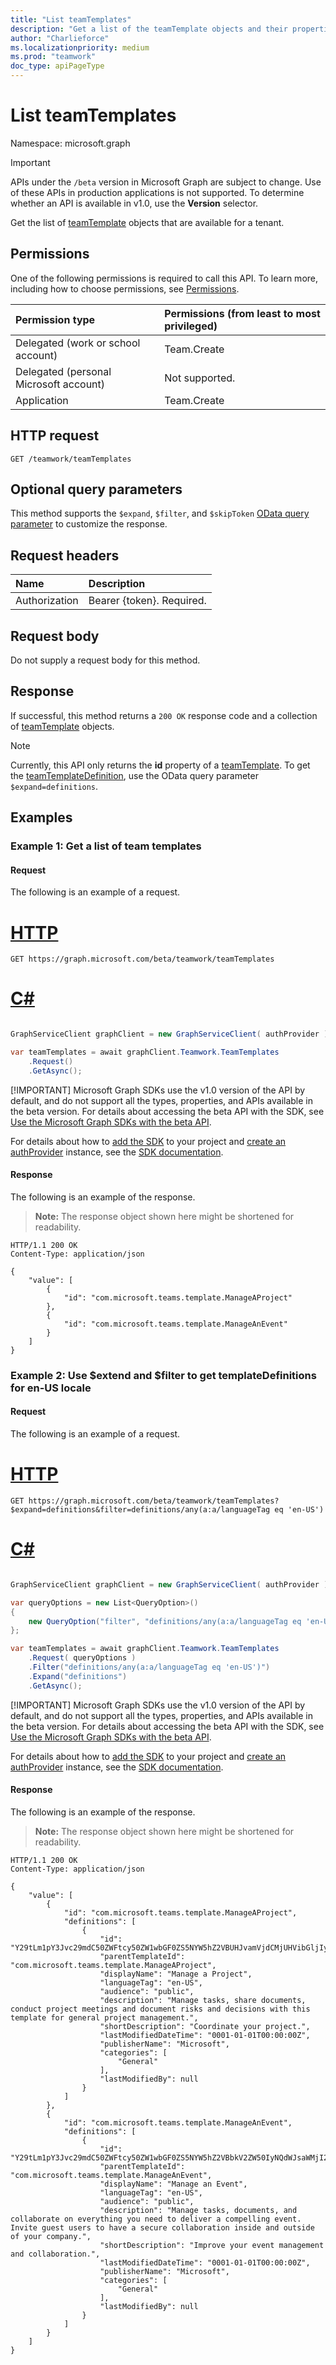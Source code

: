 ```yaml
---
title: "List teamTemplates"
description: "Get a list of the teamTemplate objects and their properties for a tenant."
author: "Charlieforce"
ms.localizationpriority: medium
ms.prod: "teamwork"
doc_type: apiPageType
---
```


# List teamTemplates
Namespace: microsoft.graph

> [!IMPORTANT]
> APIs under the `/beta` version in Microsoft Graph are subject to change. Use of these APIs in production applications is not supported. To determine whether an API is available in v1.0, use the **Version** selector.

Get the list of [teamTemplate](../resources/teamtemplate.md) objects that are available for a tenant. 

## Permissions
One of the following permissions is required to call this API. To learn more, including how to choose permissions, see [Permissions](/graph/permissions-reference).

|Permission type|Permissions (from least to most privileged)|
|:---|:---|
|Delegated (work or school account)|Team.Create|
|Delegated (personal Microsoft account)|Not supported.|
|Application|Team.Create|

## HTTP request

<!-- {
  "blockType": "ignored"
}
-->
``` http
GET /teamwork/teamTemplates
```

## Optional query parameters
This method supports the `$expand`, `$filter`, and `$skipToken` [OData query parameter](/graph/query-parameters) to customize the response.

## Request headers
|Name|Description|
|:---|:---|
|Authorization|Bearer {token}. Required.|

## Request body
Do not supply a request body for this method.

## Response

If successful, this method returns a `200 OK` response code and a collection of [teamTemplate](../resources/teamtemplate.md) objects. 

> [!Note]
> Currently, this API only returns the **id** property of a [teamTemplate](../resources/teamtemplate.md). To get the [teamTemplateDefinition](../resources/teamtemplatedefinition.md), use the OData query parameter `$expand=definitions`.

## Examples

### Example 1: Get a list of team templates

#### Request
The following is an example of a request.



# [HTTP](#tab/http)
<!-- {
  "blockType": "request",
  "name": "list_teamtemplatedefinition_for_tenant"
}
-->
```msgraph-interactive
GET https://graph.microsoft.com/beta/teamwork/teamTemplates
```

# [C#](#tab/csharp)

```csharp

GraphServiceClient graphClient = new GraphServiceClient( authProvider );

var teamTemplates = await graphClient.Teamwork.TeamTemplates
	.Request()
	.GetAsync();

```


 [!IMPORTANT]
 Microsoft Graph SDKs use the v1.0 version of the API by default, and do not support all the types, properties, and APIs available in the beta version. For details about accessing the beta API with the SDK, see [Use the Microsoft Graph SDKs with the beta API](/graph/sdks/use-beta).

 For details about how to [add the SDK](/graph/sdks/sdk-installation) to your project and [create an authProvider](/graph/sdks/choose-authentication-providers) instance, see the [SDK documentation](/graph/sdks/sdks-overview).

#### Response
The following is an example of the response.

>**Note:** The response object shown here might be shortened for readability.

<!-- {
  "blockType": "response",
  "truncated": true,
  "@odata.type": "Collection(microsoft.graph.teamtemplate)"
}
-->
``` http
HTTP/1.1 200 OK
Content-Type: application/json

{
    "value": [
        {
            "id": "com.microsoft.teams.template.ManageAProject"
        },
        {
            "id": "com.microsoft.teams.template.ManageAnEvent"
        }
    ]
}
```

### Example 2: Use $extend and $filter to get templateDefinitions for en-US locale

#### Request

The following is an example of a request.


# [HTTP](#tab/http)
<!-- {
  "blockType": "request",
  "name": "list_teamtemplatedefinition_extend_filter"
}
-->
```msgraph-interactive
GET https://graph.microsoft.com/beta/teamwork/teamTemplates?$expand=definitions&filter=definitions/any(a:a/languageTag eq 'en-US')
```

# [C#](#tab/csharp)

```csharp

GraphServiceClient graphClient = new GraphServiceClient( authProvider );

var queryOptions = new List<QueryOption>()
{
	new QueryOption("filter", "definitions/any(a:a/languageTag eq 'en-US')")
};

var teamTemplates = await graphClient.Teamwork.TeamTemplates
	.Request( queryOptions )
	.Filter("definitions/any(a:a/languageTag eq 'en-US')")
	.Expand("definitions")
	.GetAsync();

```


 [!IMPORTANT]
 Microsoft Graph SDKs use the v1.0 version of the API by default, and do not support all the types, properties, and APIs available in the beta version. For details about accessing the beta API with the SDK, see [Use the Microsoft Graph SDKs with the beta API](/graph/sdks/use-beta).

 For details about how to [add the SDK](/graph/sdks/sdk-installation) to your project and [create an authProvider](/graph/sdks/choose-authentication-providers) instance, see the [SDK documentation](/graph/sdks/sdks-overview).

#### Response
The following is an example of the response.

>**Note:** The response object shown here might be shortened for readability.

<!-- {
  "blockType": "response",
  "truncated": true,
  "@odata.type": "Collection(microsoft.graph.teamtemplatedefinition)"
}
-->

```http
HTTP/1.1 200 OK
Content-Type: application/json

{
    "value": [
        {
            "id": "com.microsoft.teams.template.ManageAProject",
            "definitions": [
                {
                    "id": "Y29tLm1pY3Jvc29mdC50ZWFtcy50ZW1wbGF0ZS5NYW5hZ2VBUHJvamVjdCMjUHVibGljIyNlbi1VUw==",
                    "parentTemplateId": "com.microsoft.teams.template.ManageAProject",
                    "displayName": "Manage a Project",
                    "languageTag": "en-US",
                    "audience": "public",
                    "description": "Manage tasks, share documents, conduct project meetings and document risks and decisions with this template for general project management.",
                    "shortDescription": "Coordinate your project.",
                    "lastModifiedDateTime": "0001-01-01T00:00:00Z",
                    "publisherName": "Microsoft",
                    "categories": [
                        "General"
                    ],
                    "lastModifiedBy": null
                }
            ]
        },
        {
            "id": "com.microsoft.teams.template.ManageAnEvent",
            "definitions": [
                {
                    "id": "Y29tLm1pY3Jvc29mdC50ZWFtcy50ZW1wbGF0ZS5NYW5hZ2VBbkV2ZW50IyNQdWJsaWMjI2VuLVVT",
                    "parentTemplateId": "com.microsoft.teams.template.ManageAnEvent",
                    "displayName": "Manage an Event",
                    "languageTag": "en-US",
                    "audience": "public",
                    "description": "Manage tasks, documents, and collaborate on everything you need to deliver a compelling event. Invite guest users to have a secure collaboration inside and outside of your company.",
                    "shortDescription": "Improve your event management and collaboration.",
                    "lastModifiedDateTime": "0001-01-01T00:00:00Z",
                    "publisherName": "Microsoft",
                    "categories": [
                        "General"
                    ],
                    "lastModifiedBy": null
                }
            ]
        }
    ]
}
```
